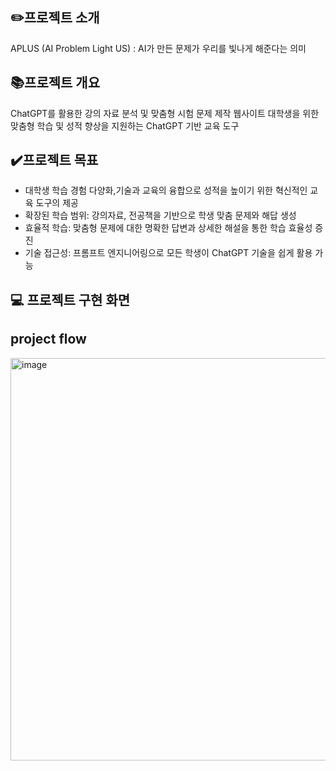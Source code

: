 ## ✏️프로젝트 소개
APLUS (AI Problem Light US)  : AI가 만든 문제가 우리를 빛나게 해준다는 의미
## 📚프로젝트 개요
ChatGPT를 활용한 강의 자료 분석 및 맞춤형 시험 문제 제작 웹사이트
대학생을 위한 맞춤형 학습 및 성적 향상을 지원하는 ChatGPT 기반 교육 도구

## ✔️프로젝트 목표
- 대학생 학습 경험 다양화,기술과 교육의 융합으로 성적을 높이기 위한 혁신적인 교육 도구의 제공
- 확장된 학습 범위: 강의자료, 전공책을 기반으로 학생 맞춤 문제와 해답 생성
- 효율적 학습: 맞춤형 문제에 대한 명확한 답변과 상세한 해설을 통한 학습 효율성 증진
- 기술 접근성: 프롬프트 엔지니어링으로 모든 학생이 ChatGPT 기술을 쉽게 활용 가능

## 💻 프로젝트 구현 화면


## project flow
<img width="644" alt="image" src="https://github.com/APLUS-capstone/front/assets/82135534/ee21bc19-1ab9-48eb-b1da-1b72683f388d">
